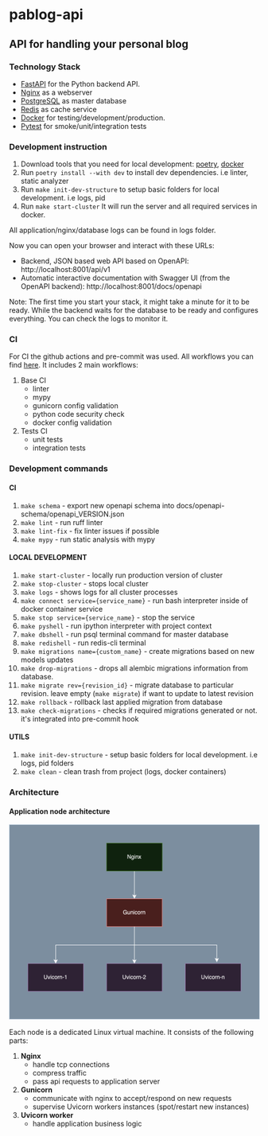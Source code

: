 # pablog-api

## API for handling your personal blog

### Technology Stack
* [FastAPI](https://fastapi.tiangolo.com/) for the Python backend API.
* [Nginx](https://nginx.org/) as a webserver
* [PostgreSQL](https://www.postgresql.org/) as master database
* [Redis](https://redis.io/) as cache service
* [Docker](https://www.docker.com/) for testing/development/production.
* [Pytest](https://docs.pytest.org/en/8.2.x/) for smoke/unit/integration tests

### Development instruction

1) Download tools that you need for local development: [poetry](https://python-poetry.org/), [docker](https://www.docker.com/)
2) Run ```poetry install --with dev``` to install dev dependencies. i.e linter, static analyzer
3) Run ```make init-dev-structure``` to setup basic folders for local development. i.e logs, pid
4) Run ```make start-cluster``` It will run the server and all required services in docker.

All application/nginx/database logs can be found in logs folder.

Now you can open your browser and interact with these URLs:
* Backend, JSON based web API based on OpenAPI: http://localhost:8001/api/v1
* Automatic interactive documentation with Swagger UI (from the OpenAPI backend): http://localhost:8001/docs/openapi

Note: The first time you start your stack, it might take a minute for it to be ready. While the backend waits for the database to be ready and configures everything. You can check the logs to monitor it.

### CI

For CI the github actions and pre-commit was used. All workflows you can find [here](https://github.com/paveleroshkinweb/pablog-api/tree/main/.github/workflows).
It includes 2 main workflows:
1) Base CI 
   * linter
   * mypy
   * gunicorn config validation
   * python code security check
   * docker config validation
2) Tests CI
   * unit tests
   * integration tests


### Development commands
#### CI
1) ```make schema``` - export new openapi schema into docs/openapi-schema/openapi_VERSION.json
2) ```make lint``` - run ruff linter
3) ```make lint-fix``` - fix linter issues if possible
4) ```make mypy``` - run static analysis with mypy

#### LOCAL DEVELOPMENT
1) ```make start-cluster``` - locally run production version of cluster
2) ```make stop-cluster``` - stops local cluster
3) ```make logs``` - shows logs for all cluster processes
4) ```make connect service={service_name}``` - run bash interpreter inside of docker container service
5) ```make stop service={service_name}``` - stop the service
6) ```make pyshell``` - run ipython interpreter with project context
7) ```make dbshell``` - run psql terminal command for master database
8) ```make redishell``` - run redis-cli terminal
9) ```make migrations name={custom_name}``` - create migrations based on new models updates
10) ```make drop-migrations``` - drops all alembic migrations information from database.
11) ```make migrate rev={revision_id}``` - migrate database to particular revision. leave empty (```make migrate```) if want to update to latest revision
12) ```make rollback``` - rollback last applied migration from database
13) ```make check-migrations``` - checks if required migrations generated or not. it's integrated into pre-commit hook

#### UTILS
1) ```make init-dev-structure``` - setup basic folders for local development. i.e logs, pid folders
2) ```make clean``` - clean trash from project (logs, docker containers)


### Architecture

#### Application node architecture

![Node structure img](https://github.com/paveleroshkinweb/pablog-api/blob/main/docs/architecture/img/node.drawio.png)

Each node is a dedicated Linux virtual machine. It consists of the following parts:
1) **Nginx**
   * handle tcp connections
   * compress traffic
   * pass api requests to application server
2) **Gunicorn**
   * communicate with nginx to accept/respond on new requests
   * supervise Uvicorn workers instances (spot/restart new instances)
3) **Uvicorn worker**
   * handle application business logic
